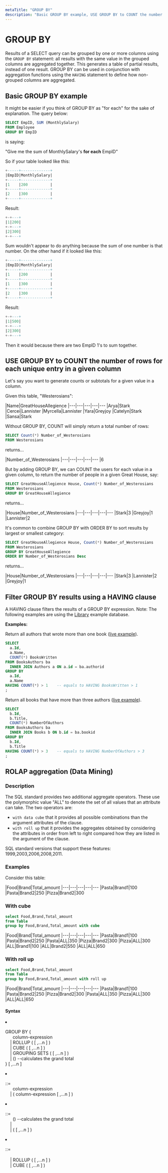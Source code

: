 ```yaml
---
metaTitle: "GROUP BY"
description: "Basic GROUP BY example, USE GROUP BY to COUNT the number of rows for each unique entry in a given column, Filter GROUP BY results using a HAVING clause, ROLAP aggregation (Data Mining)"
---
```


# GROUP BY


Results of a SELECT query can be grouped by one or more columns using the `GROUP BY` statement: all results with the same value in the grouped columns are aggregated together. This generates a table of partial results, instead of one result. GROUP BY can be used in conjunction with aggregation functions using the `HAVING` statement to define how non-grouped columns are aggregated.



## Basic GROUP BY example


It might be easier if you think of GROUP BY as "for each" for the sake of explanation. The query below:

```sql
SELECT EmpID, SUM (MonthlySalary) 
FROM Employee
GROUP BY EmpID

```

is saying:

"Give me the sum of MonthlySalary's **for each** EmpID"

So if your table looked like this:

```sql
+-----+-------------+
|EmpID|MonthlySalary|
+-----+-------------+
|1    |200          |
+-----+-------------+
|2    |300          |
+-----+-------------+

```

Result:

```sql
+-+---+
|1|200|
+-+---+
|2|300|
+-+---+

```

Sum wouldn't appear to do anything because the sum of one number is that number.  On the other hand if it looked like this:

```sql
+-----+-------------+
|EmpID|MonthlySalary|
+-----+-------------+
|1    |200          |
+-----+-------------+
|1    |300          |
+-----+-------------+
|2    |300          |
+-----+-------------+

```

Result:

```sql
+-+---+
|1|500|
+-+---+
|2|300|
+-+---+

```

Then it would because there are two EmpID 1's to sum together.



## USE GROUP BY to COUNT the number of rows for each unique entry in a given column


Let's say you want to generate counts or subtotals for a given value in a column.

Given this table, "Westerosians":

|Name|GreatHouseAllegience
|---|---|---|---|---
|Arya|Stark
|Cercei|Lannister
|Myrcella|Lannister
|Yara|Greyjoy
|Catelyn|Stark
|Sansa|Stark

Without GROUP BY, COUNT will simply return a total number of rows:

```sql
SELECT Count(*) Number_of_Westerosians
FROM Westerosians

```

returns...

|Number_of_Westerosians
|---|---|---|---|---
|6

But by adding GROUP BY, we can COUNT the users for each value in a given column, to return the number of people in a given Great House, say:

```sql
SELECT GreatHouseAllegience House, Count(*) Number_of_Westerosians
FROM Westerosians
GROUP BY GreatHouseAllegience

```

returns...

|House|Number_of_Westerosians
|---|---|---|---|---
|Stark|3
|Greyjoy|1
|Lannister|2

It's common to combine GROUP BY with ORDER BY to sort results by largest or smallest category:

```sql
SELECT GreatHouseAllegience House, Count(*) Number_of_Westerosians
FROM Westerosians
GROUP BY GreatHouseAllegience
ORDER BY Number_of_Westerosians Desc

```

returns...

|House|Number_of_Westerosians
|---|---|---|---|---
|Stark|3
|Lannister|2
|Greyjoy|1



## Filter GROUP BY results using a HAVING clause


A HAVING clause filters the results of a GROUP BY expression. Note: The following examples are using the [Library](http://stackoverflow.com/documentation/sql/280/example-databases/4978/library-database#t=201607232118488473251) example database.

**Examples:**

Return all authors that wrote more than one book ([live example](http://sqlfiddle.com/#!9/7c06f/7)).

```sql
SELECT
  a.Id,
  a.Name,
  COUNT(*) BooksWritten
FROM BooksAuthors ba
  INNER JOIN Authors a ON a.id = ba.authorid
GROUP BY
  a.Id,
  a.Name
HAVING COUNT(*) > 1    -- equals to HAVING BooksWritten > 1
;

```

Return all books that have more than three authors ([live example](http://sqlfiddle.com/#!9/7c06f/9)).

```sql
SELECT
  b.Id,
  b.Title,
  COUNT(*) NumberOfAuthors
FROM BooksAuthors ba
  INNER JOIN Books b ON b.id = ba.bookid
GROUP BY
  b.Id,
  b.Title
HAVING COUNT(*) > 3    -- equals to HAVING NumberOfAuthors > 3
;

```



## ROLAP aggregation (Data Mining)


### **Description**

The SQL standard provides two additional aggregate operators. These use the polymorphic value "ALL" to denote the set of all values ​​that an attribute can take.
The two operators are:

- `with data cube` that it provides all possible combinations than the argument attributes of the clause.
- `with roll up` that it provides the aggregates obtained by considering the attributes in order from left to right compared how they are listed in the argument of the clause.

SQL standard versions that support these features: 1999,2003,2006,2008,2011.

### **Examples**

Consider this table:

|Food|Brand|Total_amount
|---|---|---|---|---
|Pasta|Brand1|100
|Pasta|Brand2|250
|Pizza|Brand2|300

### With cube

```sql
select Food,Brand,Total_amount
from Table
group by Food,Brand,Total_amount with cube

```

|Food|Brand|Total_amount
|---|---|---|---|---
|Pasta|Brand1|100
|Pasta|Brand2|250
|Pasta|ALL|350
|Pizza|Brand2|300
|Pizza|ALL|300
|ALL|Brand1|100
|ALL|Brand2|550
|ALL|ALL|650

### With roll up

```sql
select Food,Brand,Total_amount
from Table
group by Food,Brand,Total_amount with roll up

```

|Food|Brand|Total_amount
|---|---|---|---|---
|Pasta|Brand1|100
|Pasta|Brand2|250
|Pizza|Brand2|300
|Pasta|ALL|350
|Pizza|ALL|300
|ALL|ALL|650



#### Syntax


<li>
<p>GROUP BY {<br />
       column-expression<br />
       | ROLLUP ( <group_by_expression> [ ,...n ] )<br />
       | CUBE ( <group_by_expression> [ ,...n ] )<br />
       | GROUPING SETS ( [ ,...n ] )<br />
       | () --calculates the grand total<br />
} [ ,...n ]</p>
</li>
<li>
<p><group_by_expression> ::=<br />
      column-expression<br />
    | ( column-expression [ ,...n ] )</p>
</li>
<li>
<p><grouping_set> ::=<br />
      () --calculates the grand total<br />
    | <grouping_set_item><br />
    | ( <grouping_set_item> [ ,...n ] )</p>
</li>
<li>
<p><grouping_set_item> ::=<br />
      <group_by_expression><br />
    | ROLLUP ( <group_by_expression> [ ,...n ] )<br />
    | CUBE ( <group_by_expression> [ ,...n ] )</p>
</li>

